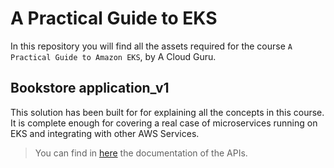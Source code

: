 # A Practical Guide to EKS

In this repository you will find all the assets required for the course `A Practical Guide to Amazon EKS`, by A Cloud Guru.


## Bookstore application_v1

This solution has been built for for explaining all the concepts in this course. It is complete enough for covering a real case of microservices running on EKS and integrating with other AWS Services.

> You can find in [here](_docs/api.md) the documentation of the APIs.
